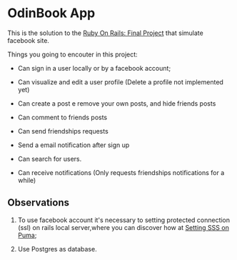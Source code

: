 # OdinBook App

This is the solution to the [Ruby On Rails: Final Project](https://www.theodinproject.com/courses/ruby-on-rails/lessons/final-project)
that simulate facebook site.

Things you going to encouter in this project:

* Can sign in a user locally or by a facebook account;

* Can visualize and edit a user profile (Delete a profile not implemented yet)

* Can create a post e remove your own posts, and hide friends posts

* Can comment to friends posts

* Can send friendships requests

* Send a email notification after sign up

* Can search for users.

* Can receive notifications (Only requests friendships notifications for a while)

## Observations

1. To use facebook account it's necessary to setting protected connection
   (ssl) on rails local server,where you can discover how at [Setting SSS on Puma](https://gist.github.com/tadast/9932075);

2. Use Postgres as database.
